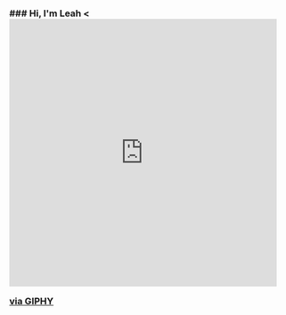 ### ### Hi, I'm Leah <<iframe src="https://giphy.com/embed/mDLek2Pl1Q9PwH0dXd" width="480" height="480" frameBorder="0" class="giphy-embed" allowFullScreen></iframe><p><a href="https://giphy.com/gifs/Smileyworld-smiley-smileyworld-smileytheoriginal-mDLek2Pl1Q9PwH0dXd">via GIPHY</a></p>

<!--
**LeahE128/LeahE128** is a ✨ _special_ ✨ repository because its `README.md` (this file) appears on your GitHub profile.

Here are some ideas to get you started:

- 🔭 I’m currently working on ...
- 🌱 I’m currently learning ...
- 👯 I’m looking to collaborate on ...
- 🤔 I’m looking for help with ...
- 💬 Ask me about ...
- 📫 How to reach me: ...
- 😄 Pronouns: ...
- ⚡ Fun fact: ...
-->
